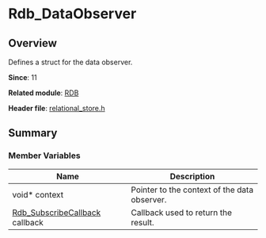 # Rdb_DataObserver

## Overview

Defines a struct for the data observer.

**Since**: 11

**Related module**: [RDB](capi-rdb.md)

**Header file**: [relational_store.h](capi-relational-store-h.md)

## Summary

### Member Variables

| Name                                                        | Description                    |
| ------------------------------------------------------------ | ------------------------ |
| void* context                                                | Pointer to the context of the data observer.|
| [Rdb_SubscribeCallback](capi-rdb-rdb-subscribecallback.md) callback | Callback used to return the result.      |
